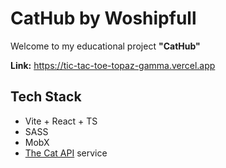 # CatHub by Woshipfull

Welcome to my educational project **"CatHub"**


**Link:** https://tic-tac-toe-topaz-gamma.vercel.app

## Tech Stack

- Vite + React + TS
- SASS
- MobX
- [The Cat API](https://thecatapi.com/) service